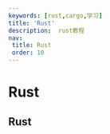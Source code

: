 ```yaml
---
keywords: [rust,cargo,学习]
title: 'Rust'
description:  rust教程
nav:
 title: Rust
 order: 10
---
```

# Rust

## Rust
